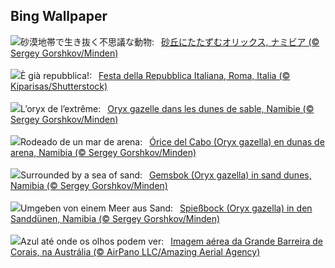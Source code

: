 ## Bing Wallpaper
![](https://www.bing.com/th?id=OHR.GemsbokNamibia_JA-JP7883114248_UHD.jpg&w=1000)砂漠地帯で生き抜く不思議な動物:&nbsp;&ensp;[砂丘にたたずむオリックス, ナミビア (© Sergey Gorshkov/Minden)](https://www.bing.com/th?id=OHR.GemsbokNamibia_JA-JP7883114248_UHD.jpg)
<br><br/>
![](https://www.bing.com/th?id=OHR.FestadellaRepubblica_IT-IT4688847105_UHD.jpg&w=1000)È già repubblica!:&nbsp;&ensp;[Festa della Repubblica Italiana, Roma, Italia (© Kiparisas/Shutterstock)](https://www.bing.com/th?id=OHR.FestadellaRepubblica_IT-IT4688847105_UHD.jpg)
<br><br/>
![](https://www.bing.com/th?id=OHR.GemsbokNamibia_FR-FR1640230400_UHD.jpg&w=1000)L’oryx de l’extrême:&nbsp;&ensp;[Oryx gazelle dans les dunes de sable, Namibie (© Sergey Gorshkov/Minden)](https://www.bing.com/th?id=OHR.GemsbokNamibia_FR-FR1640230400_UHD.jpg)
<br><br/>
![](https://www.bing.com/th?id=OHR.GemsbokNamibia_ES-ES6265323610_UHD.jpg&w=1000)Rodeado de un mar de arena:&nbsp;&ensp;[Órice del Cabo (Oryx gazella) en dunas de arena, Namibia (© Sergey Gorshkov/Minden)](https://www.bing.com/th?id=OHR.GemsbokNamibia_ES-ES6265323610_UHD.jpg)
<br><br/>
![](https://www.bing.com/th?id=OHR.GemsbokNamibia_EN-GB7458259084_UHD.jpg&w=1000)Surrounded by a sea of sand:&nbsp;&ensp;[Gemsbok (Oryx gazella) in sand dunes, Namibia (© Sergey Gorshkov/Minden)](https://www.bing.com/th?id=OHR.GemsbokNamibia_EN-GB7458259084_UHD.jpg)
<br><br/>
![](https://www.bing.com/th?id=OHR.GemsbokNamibia_DE-DE3132541250_UHD.jpg&w=1000)Umgeben von einem Meer aus Sand:&nbsp;&ensp;[Spießbock (Oryx gazella) in den Sanddünen, Namibia (© Sergey Gorshkov/Minden)](https://www.bing.com/th?id=OHR.GemsbokNamibia_DE-DE3132541250_UHD.jpg)
<br><br/>
![](https://www.bing.com/th?id=OHR.ReefAwareness_PT-BR8773467623_UHD.jpg&w=1000)Azul até onde os olhos podem ver:&nbsp;&ensp;[Imagem aérea da Grande Barreira de Corais, na Austrália (© AirPano LLC/Amazing Aerial Agency)](https://www.bing.com/th?id=OHR.ReefAwareness_PT-BR8773467623_UHD.jpg)
<br><br/>

